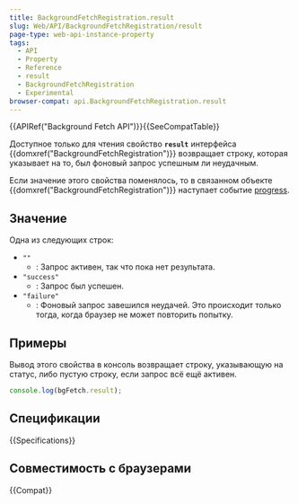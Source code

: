 ```yaml
---
title: BackgroundFetchRegistration.result
slug: Web/API/BackgroundFetchRegistration/result
page-type: web-api-instance-property
tags:
  - API
  - Property
  - Reference
  - result
  - BackgroundFetchRegistration
  - Experimental
browser-compat: api.BackgroundFetchRegistration.result
---
```

{{APIRef("Background Fetch API")}}{{SeeCompatTable}}

Доступное только для чтения свойство **`result`** интерфейса {{domxref("BackgroundFetchRegistration")}} возвращает строку, которая указывает на то, был фоновый запрос успешным ли неудачным.

Если значение этого свойства поменялось, то в связанном объекте {{domxref("BackgroundFetchRegistration")}} наступает событие [progress](/en-US/docs/Web/API/BackgroundFetchRegistration/progress_event).

## Значение

Одна из следующих строк:

- `""`
  - : Запрос активен, так что пока нет результата.
- `"success"`
  - : Запрос был успешен.
- `"failure"`
  - : Фоновый запрос завешился неудачей. Это происходит только тогда, когда браузер не может повторить попытку.

## Примеры

Вывод этого свойства в консоль возвращает строку, указывающую на статус, либо пустую строку, если запрос всё ещё активен.

```js
console.log(bgFetch.result);
```

## Спецификации

{{Specifications}}

## Совместимость с браузерами

{{Compat}}
